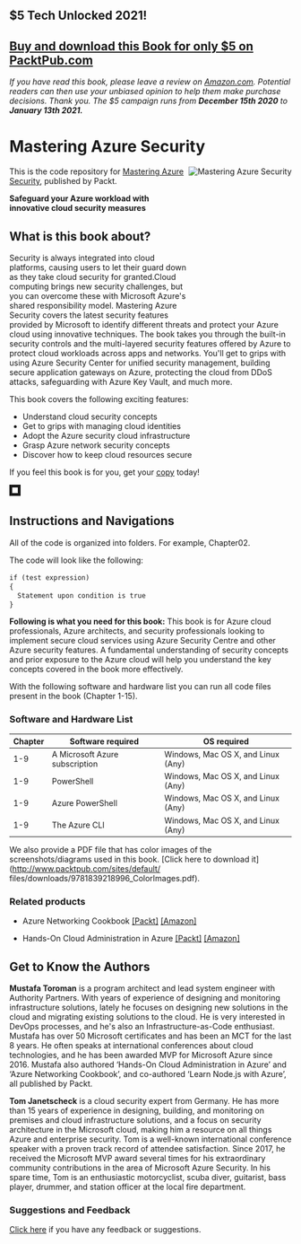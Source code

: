 ## $5 Tech Unlocked 2021!
[Buy and download this Book for only $5 on PacktPub.com](https://www.packtpub.com/product/mastering-azure-security/9781839218996)
-----
*If you have read this book, please leave a review on [Amazon.com](https://www.amazon.com/gp/product/1839218991).     Potential readers can then use your unbiased opinion to help them make purchase decisions. Thank you. The $5 campaign         runs from __December 15th 2020__ to __January 13th 2021.__*

# Mastering Azure Security

<a href="https://www.packtpub.com/security/mastering-azure-security?utm_source=github&utm_medium=repository&utm_campaign=9781839218996"><img src="https://www.packtpub.com/media/catalog/product/cache/bf3310292d6e1b4ca15aeea773aca35e/9/7/9781839218996-originalv1_2.jpg" alt="Mastering Azure Security" height="256px" align="right"></a>

This is the code repository for [Mastering Azure Security](https://www.packtpub.com/security/mastering-azure-security?utm_source=github&utm_medium=repository&utm_campaign=9781839218996), published by Packt.

**Safeguard your Azure workload with innovative cloud security measures**

## What is this book about?
Security is always integrated into cloud platforms, causing users to let their guard down as they take cloud security for granted.Cloud computing brings new security challenges, but you can overcome these with Microsoft Azure's shared responsibility model. Mastering Azure Security covers the latest security features provided by Microsoft to identify different threats and protect your Azure cloud using innovative techniques. The book takes you through the built-in security controls and the multi-layered security features offered by Azure to protect cloud workloads across apps and networks. You'll get to grips with using Azure Security Center for unified security management, building secure application gateways on Azure, protecting the cloud from DDoS attacks, safeguarding with Azure Key Vault, and much more.

This book covers the following exciting features: 
* Understand cloud security concepts
* Get to grips with managing cloud identities
* Adopt the Azure security cloud infrastructure
* Grasp Azure network security concepts
* Discover how to keep cloud resources secure

If you feel this book is for you, get your [copy](https://www.amazon.com/dp/1839218991) today!

<a href="https://www.packtpub.com/?utm_source=github&utm_medium=banner&utm_campaign=GitHubBanner"><img src="https://raw.githubusercontent.com/PacktPublishing/GitHub/master/GitHub.png" alt="https://www.packtpub.com/" border="5" /></a>

## Instructions and Navigations
All of the code is organized into folders. For example, Chapter02.

The code will look like the following:
```
if (test expression)
{
  Statement upon condition is true
}
```

**Following is what you need for this book:**
This book is for Azure cloud professionals, Azure architects, and security professionals looking to implement secure cloud services using Azure Security Centre and other Azure security features. A fundamental understanding of security concepts and prior exposure to the Azure cloud will help you understand the key concepts covered in the book more effectively.

With the following software and hardware list you can run all code files present in the book (Chapter 1-15).

### Software and Hardware List

| Chapter  | Software required                   | OS required                        |
| -------- | ------------------------------------| -----------------------------------|
| 1-9      | A Microsoft Azure subscription      | Windows, Mac OS X, and Linux (Any) |
| 1-9      | PowerShell                          | Windows, Mac OS X, and Linux (Any) |
| 1-9      | Azure PowerShell                    | Windows, Mac OS X, and Linux (Any) |
| 1-9      | The Azure CLI                       | Windows, Mac OS X, and Linux (Any) |


We also provide a PDF file that has color images of the screenshots/diagrams used in this book. [Click here to download it](http://www.packtpub.com/sites/default/
files/downloads/9781839218996_ColorImages.pdf).

### Related products <Other books you may enjoy>
* Azure Networking Cookbook [[Packt]](https://www.packtpub.com/virtualization-and-cloud/azure-networking-cookbook?utm_source=github&utm_medium=repository&utm_campaign=9781789800227) [[Amazon]](https://www.amazon.com/dp/1789800226)

* Hands-On Cloud Administration in Azure [[Packt]](https://www.packtpub.com/virtualization-and-cloud/hands-cloud-administration-azure?utm_source=github&utm_medium=repository&utm_campaign=9781789134964) [[Amazon]](https://www.amazon.com/dp/178913496X)

## Get to Know the Authors

**Mustafa Toroman** is a program architect and lead system engineer with Authority Partners. With years of experience of designing and monitoring infrastructure solutions, lately he focuses on designing new solutions in the cloud and migrating existing solutions to the cloud. He is very interested in DevOps processes, and he's also an Infrastructure-as-Code enthusiast. Mustafa has over 50 Microsoft certificates and has been an MCT for the last 8 years. He often speaks at international conferences about cloud technologies, and he has been awarded MVP for Microsoft Azure since 2016. Mustafa also authored ‘Hands-On Cloud Administration in Azure’ and ‘Azure Networking Cookbook’, and co-authored ‘Learn Node.js with Azure’, all published by Packt.

**Tom Janetscheck** is a cloud security expert from Germany. He has more than 15 years of experience in designing, building, and monitoring on premises and cloud infrastructure solutions, and a focus on security architecture in the Microsoft cloud, making him a resource on all things Azure and enterprise security. Tom is a well-known international conference speaker with a proven track record of attendee satisfaction. Since 2017, he received the Microsoft MVP award several times for his extraordinary community contributions in the area of Microsoft Azure Security. In his spare time, Tom is an enthusiastic motorcyclist, scuba diver, guitarist, bass player, drummer, and station officer at the local fire department.


### Suggestions and Feedback
[Click here](https://docs.google.com/forms/d/e/1FAIpQLSdy7dATC6QmEL81FIUuymZ0Wy9vH1jHkvpY57OiMeKGqib_Ow/viewform) if you have any feedback or suggestions.
